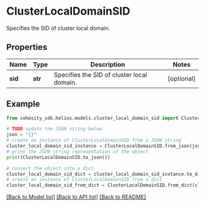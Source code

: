 # ClusterLocalDomainSID

Specifies the SID of cluster local domain.

## Properties

Name | Type | Description | Notes
------------ | ------------- | ------------- | -------------
**sid** | **str** | Specifies the SID of cluster local domain. | [optional] 

## Example

```python
from cohesity_sdk.helios.models.cluster_local_domain_sid import ClusterLocalDomainSID

# TODO update the JSON string below
json = "{}"
# create an instance of ClusterLocalDomainSID from a JSON string
cluster_local_domain_sid_instance = ClusterLocalDomainSID.from_json(json)
# print the JSON string representation of the object
print(ClusterLocalDomainSID.to_json())

# convert the object into a dict
cluster_local_domain_sid_dict = cluster_local_domain_sid_instance.to_dict()
# create an instance of ClusterLocalDomainSID from a dict
cluster_local_domain_sid_from_dict = ClusterLocalDomainSID.from_dict(cluster_local_domain_sid_dict)
```
[[Back to Model list]](../README.md#documentation-for-models) [[Back to API list]](../README.md#documentation-for-api-endpoints) [[Back to README]](../README.md)


